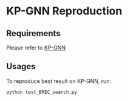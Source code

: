 # KP-GNN Reproduction

## Requirements

Please refer to [KP-GNN](https://github.com/JiaruiFeng/KP-GNN)

## Usages

To reproduce best result on KP-GNN, run:

```bash
python test_BREC_search.py
```
